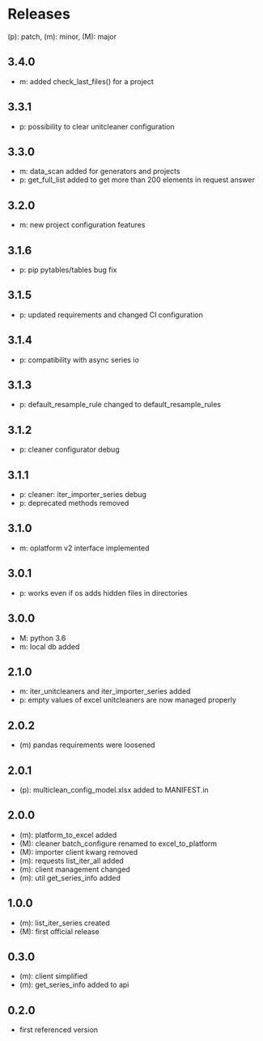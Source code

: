# Releases

(p): patch, (m): minor, (M): major

## 3.4.0
* m: added check_last_files() for a project

## 3.3.1
* p: possibility to clear unitcleaner configuration

## 3.3.0
* m: data_scan added for generators and projects
* p: get_full_list added to get more than 200 elements in request answer

## 3.2.0
* m: new project configuration features

## 3.1.6
* p: pip pytables/tables bug fix

## 3.1.5
* p: updated requirements and changed CI configuration

## 3.1.4
* p: compatibility with async series io

## 3.1.3
* p: default_resample_rule changed to default_resample_rules

## 3.1.2
* p: cleaner configurator debug

## 3.1.1
* p: cleaner: iter_importer_series debug
* p: deprecated methods removed

## 3.1.0
* m: oplatform v2 interface implemented

## 3.0.1
* p: works even if os adds hidden files in directories

## 3.0.0
* M: python 3.6
* m: local db added

## 2.1.0
* m: iter_unitcleaners and iter_importer_series added
* p: empty values of excel unitcleaners are now managed properly

## 2.0.2
* (m) pandas requirements were loosened

## 2.0.1
* (p): multiclean_config_model.xlsx added to MANIFEST.in

## 2.0.0
* (m): platform_to_excel added
* (M): cleaner batch_configure renamed to excel_to_platform
* (M): importer client kwarg removed
* (m): requests list_iter_all added
* (m): client management changed
* (m): util get_series_info added

## 1.0.0
* (m): list_iter_series created
* (M): first official release

## 0.3.0
* (m): client simplified
* (m): get_series_info added to api

## 0.2.0
* first referenced version
